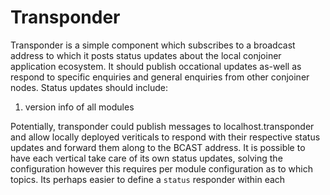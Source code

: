 # Transponder

Transponder is a simple component which subscribes to a broadcast address to which it posts status updates about the
local conjoiner application ecosystem. It should publish occational updates as-well as respond to specific enquiries
and general enquiries from other conjoiner nodes. Status updates should include:
1. version info of all modules

Potentially, transponder could publish messages to localhost.transponder and allow locally deployed
veriticals to respond with their respective status updates and forward them along to the BCAST address.
It is possible to have each vertical take care of its own status updates, solving the configuration however this requires per module configuration
as to which topics. Its perhaps easier to define a `status` responder within each


